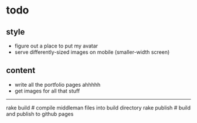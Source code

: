 # todo

## style

* figure out a place to put my avatar
* serve differently-sized images on mobile (smaller-width screen)

## content

* write all the portfolio pages ahhhhh
* get images for all that stuff

---

rake build # compile middleman files into build directory
rake publish # build and publish to github pages
